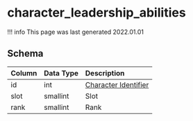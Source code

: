 # character_leadership_abilities

!!! info
	This page was last generated 2022.01.01

## Schema

| Column | Data Type | Description |
| :--- | :--- | :--- |
| id | int | [Character Identifier](character_data.md) |
| slot | smallint | Slot |
| rank | smallint | Rank |

